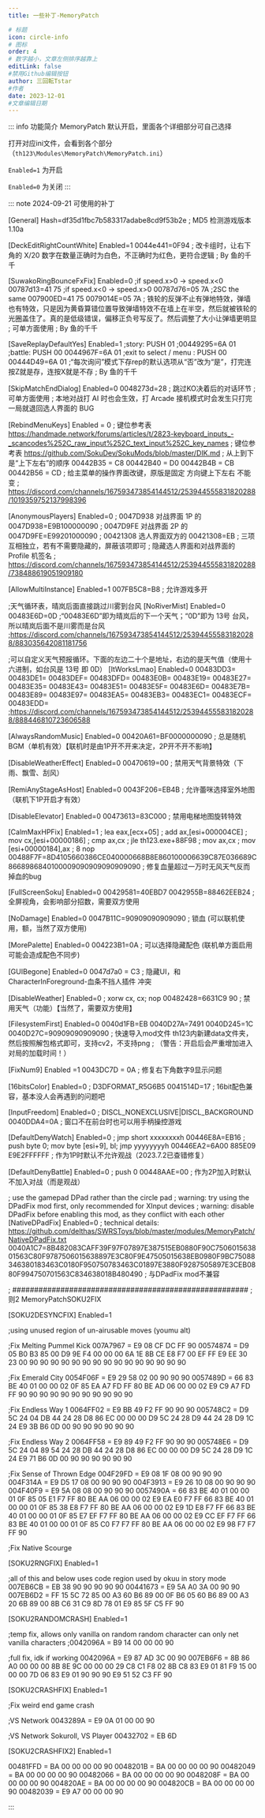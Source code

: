 ```yaml
---
title: 一些补丁-MemoryPatch

# 标题
icon: circle-info
# 图标
order: 4
# 数字越小，文章左侧排序越靠上
editLink: false
#禁用Github编辑按钮
author: 三回転Tstar
#作者
date: 2023-12-01
#文章编辑日期
---
```



::: info 功能简介
MemoryPatch 默认开启，里面各个详细部分可自己选择

打开对应ini文件，会看到各个部分 （`th123\Modules\MemoryPatch\MemoryPatch.ini`）

`Enabled=1` 为开启

`Enabled=0` 为关闭
:::

::: note 2024-09-21 可使用的补丁

[General]
Hash=df35d1fbc7b583317adabe8cd9f53b2e
; MD5 检测游戏版本 1.10a

[DeckEditRightCountWhite]
Enabled=1
0044e441=0F94
; 改卡组时，让右下角的 X/20 数字在数量正确时为白色，不正确时为红色，更符合逻辑
; By 鱼的千千

[SuwakoRingBounceFxFix]
Enabled=0
;if speed.x>0 -> speed.x<0
00787d13=41 75
;if speed.x<0 -> speed.x>0
00787d76=05 7A
;2SC the same
007900ED=41 75
0079014E=05 7A
; 铁轮的反弹不止有弹地特效，弹墙也有特效，只是因为黄昏算错位置导致弹墙特效不在墙上在半空，然后就被铁轮的光圈盖住了。真的是低级错误，偏移正负号写反了。然后调整了大小让弹墙更明显
; 可单方面使用
; By 鱼的千千

[SaveReplayDefaultYes]
Enabled=1
;story: PUSH 01
;00449295=6A 01
;battle: PUSH 00
0044967F=6A 01
;exit to select / menu : PUSH 00
00444D49=6A 01
;“每次询问”模式下存rep的默认选项从“否”改为“是”，打完连按Z就是存，连按X就是不存
; By 鱼的千千

[SkipMatchEndDialog]
Enabled=0
0048273d=28
; 跳过KO决着后的对话环节
; 可单方面使用
; 本地对战打 AI 时也会生效，打 Arcade 接机模式时会发生只打完一局就退回选人界面的 BUG


[RebindMenuKeys]
Enabled = 0
; 键位参考表   https://handmade.network/forums/articles/t/2823-keyboard_inputs_-_scancodes%252C_raw_input%252C_text_input%252C_key_names
; 键位参考表 https://github.com/SokuDev/SokuMods/blob/master/DIK.md
; 从上到下是“上下左右”的顺序
 00442B35 = C8
 00442B40 = D0
 00442B4B = CB
 00442B56 = CD
; 给主菜单的操作界面改键，原版是固定 方向键上下左右 不能变
; https://discord.com/channels/167593473854144512/253944555831820288/1019359752137998396


[AnonymousPlayers]
Enabled=0
; 0047D938 对战界面 1P 的
0047D938=E9B100000090
; 0047D9FE 对战界面 2P 的
0047D9FE=E99201000090
; 00421308 选人界面双方的
00421308=EB
; 三项互相独立，若有不需要隐藏的，屏蔽该项即可
; 隐藏选人界面和对战界面的 Profile 机签名
; https://discord.com/channels/167593473854144512/253944555831820288/738488619051909180


[AllowMultiInstance]
Enabled=1
007FB5C8=B8
; 允许游戏多开


;天气循环表，晴岚后面直接跳过川雾到台风
[NoRiverMist]
Enabled=0
00483E6D=0D
;“00483E6D”即为晴岚后的下一个天气；“0D”即为 13号 台风，所以晴岚后面不是川雾而是台风
;https://discord.com/channels/167593473854144512/253944555831820288/883035642081181756

;可以自定义天气预报循环。下面的左边二十个是地址，右边的是天气值（使用十六进制，如台风是 13号 即 0D）
[ItWorksLmao]
Enabled=0
00483DD3=
00483DE1=
00483DEF=
00483DFD=
00483E0B=
00483E19=
00483E27=
00483E35=
00483E43=
00483E51=
00483E5F=
00483E6D=
00483E7B=
00483E89=
00483E97=
00483EA5=
00483EB3=
00483EC1=
00483ECF=
00483EDD=
;https://discord.com/channels/167593473854144512/253944555831820288/888446810723606588


[AlwaysRandomMusic]
Enabled=0
00420A61=BF0000000090
; 总是随机BGM（单机有效）【联机时是由1P开不开来决定，2P开不开不影响】


[DisableWeatherEffect]
Enabled=0
00470619=00
; 禁用天气背景特效（下雨、飘雪、刮风）


[RemiAnyStageAsHost]
Enabled=0
0043F206=EB4B
; 允许蕾咪选择室外地图（联机下1P开启才有效）


[DisableElevator]
Enabled=0
00473613=83C000
; 禁用电梯地图旋转特效


[CalmMaxHPFix]
Enabled=1
; lea eax,[ecx+05]
; add ax,[esi+000004CE]
; mov cx,[esi+00000186]
; cmp ax,cx
; jle th123.exe+88F98
; mov ax,cx
; mov [esi+00000184],ax
; 8 nop
00488F7F=8D4105660386CE040000668B8E860100006639C87E036689C8668986840100009090909090909090
; 修复血量超过一万时无风天气反而掉血的bug


[FullScreenSoku]
Enabled=0
00429581=40EBD7
0042955B=88462EEB24
; 全屏视角，会影响部分招数，需要双方使用


[NoDamage]
Enabled=0
0047B11C=90909090909090
; 锁血 (可以联机使用，额，当然了双方使用)


[MorePalette]
Enabled=0
004223B1=0A
; 可以选择隐藏配色 (联机单方面启用可能会造成配色不同步)


[GUIBegone]
Enabled=0
0047d7a0 = C3
; 隐藏UI，和CharacterInForeground-血条不挡人插件 冲突


[DisableWeather]
Enabled=0
; xorw cx, cx; nop
00482428=6631C9 90
; 禁用天气（功能）【当然了，需要双方使用】


[FilesystemFirst]
Enabled=0
0040d1FB=EB
0040D27A=7491
0040D245=1C
0040D27C=90909090909090
; 快速导入mod文件 th123内新建data文件夹，然后按照解包格式即可，支持cv2，不支持png
; （警告：开启后会严重增加进入对局的加载时间！）


[FixNum9]
Enabled =1
0043DC7D = 0A
; 修复右下角数字9显示问题


[16bitsColor]
Enabled=0
; D3DFORMAT_R5G6B5
0041514D=17
; 16bit配色兼容，基本没人会再遇到的问题吧


[InputFreedom]
Enabled=0
; DISCL_NONEXCLUSIVE|DISCL_BACKGROUND
0040DDA4=0A
; 窗口不在前台时也可以用手柄操控游戏


[DefaultDenyWatch]
Enabled=0
; jmp short xxxxxxxxh
 00446E8A=EB16
; push byte 0; mov byte [esi+9], bl; jmp yyyyyyyyh
 00446EA2=6A00 885E09 E9E2FFFFFF
; 作为1P时默认不允许观战（2023.7.2已查错修复）


[DefaultDenyBattle]
Enabled=0
; push 0
00448AAE=00
; 作为2P加入时默认不加入对战（而是观战）


; use the gamepad DPad rather than the circle pad
; warning: try using the DPadFix mod first, only recommended for XInput devices
; warning: disable DPadFix before enabling this mod, as they conflict with each other
[NativeDPadFix]
Enabled=0
; technical details: https://github.com/delthas/SWRSToys/blob/master/modules/MemoryPatch/NativeDPadFix.txt
0040A1C7=8B482083CAFF39F97F07897E387515EB0880F90C750601563801563C80F9787506015638897E3C80F9E47505015638EB0980F9BC75088346380183463C0180F950750783463C01897E3880F9287505897E3CEB0880F994750701563C834638018B480490
; 与DPadFix mod不兼容



; ######################################################
; 则2 MemoryPatchSOKU2FIX

[SOKU2DESYNCFIX]
Enabled=1

;using unused region of un-airusable moves (youmu alt)

;Fix Melting Pummel Kick
007A7967 = E9 08 CF DC FF 90
00574874 = D9 05 B0 B3 85 00 D9 9E F4 00 00 00 6A 1E 8B CE E8 F7 00 EF FF E9 EE 30 23 00 90 90 90 90 90 90 90 90 90 90 90 90 90 90 90

;Fix Emerald City
0054F06F = E9 29 58 02 00 90 90 90
0057489D = 66 83 BE 40 01 00 00 02 0F 85 EA A7 FD FF 80 BE AD 06 00 00 02 E9 C9 A7 FD FF 90 90 90 90 90 90 90 90 90 90 90

;Fix Endless Way 1
0064FF02 = E9 BB 49 F2 FF 90 90 90
005748C2 = D9 5C 24 04 DB 44 24 28 D8 86 EC 00 00 00 D9 5C 24 28 D9 44 24 28 D9 1C 24 E9 3B B6 0D 00 90 90 90 90 90 90

;Fix Endless Way 2
0064FF58 = E9 89 49 F2 FF 90 90 90
005748E6 = D9 5C 24 04 89 54 24 28 DB 44 24 28 D8 86 EC 00 00 00 D9 5C 24 28 D9 1C 24 E9 71 B6 0D 00 90 90 90 90 90 90

;Fix Sense of Thrown Edge
004F29FD = E9 08 1F 08 00 90 90 90
004F314A = E9 D5 17 08 00 90 90 90
004F3913 = E9 26 10 08 00 90 90 90
004F40F9 = E9 5A 08 08 00 90 90 90
0057490A = 66 83 BE 40 01 00 00 01 0F 85 05 E1 F7 FF 80 BE AA 06 00 00 02 E9 EA E0 F7 FF 66 83 BE 40 01 00 00 01 0F 85 38 E8 F7 FF 80 BE AA 06 00 00 02 E9 1D E8 F7 FF 66 83 BE 40 01 00 00 01 0F 85 E7 EF F7 FF 80 BE AA 06 00 00 02 E9 CC EF F7 FF 66 83 BE 40 01 00 00 01 0F 85 C0 F7 F7 FF 80 BE AA 06 00 00 02 E9 98 F7 F7 FF 90

;Fix Native Scourge

[SOKU2RNGFIX]
Enabled=1

;all of this and below uses code region used by okuu in story mode
007EB6CB = EB 38 90 90 90 90 90
00441673 = E9 5A A0 3A 00 90 90
007EB6D2 = FF 15 5C 72 85 00 A3 60 B6 89 00 0F B6 05 60 B6 89 00 A3 20 6B 89 00 8B C6 31 C9 8D 78 01 E9 85 5F C5 FF 90

[SOKU2RANDOMCRASH]
Enabled=1

;temp fix, allows only vanilla on random random character can only net vanilla characters
;0042096A = B9 14 00 00 00 90

;full fix, idk if working
0042096A = E9 87 AD 3C 00 90
007EB6F6 = 8B 86 A0 00 00 00 8B 8E 9C 00 00 00 29 C8 C1 F8 02 8B C8 83 E9 01 81 F9 15 00 00 00 7D 06 83 E9 01 90 90 90 E9 51 52 C3 FF 90

[SOKU2CRASHFIX]
Enabled=1

;Fix weird end game crash

;VS Network
0043289A = E9 0A 01 00 00 90

;VS Network Sokuroll, VS Player
00432702 = EB 6D

[SOKU2CRASHFIX2]
Enabled=1

00481FFD = BA 00 00 00 00 90
0048201B = BA 00 00 00 00 90
00482049 = BA 00 00 00 00 90
00482066 = BA 00 00 00 00 90
0048208F = BA 00 00 00 00 90
004820AE = BA 00 00 00 00 90
004820CB = BA 00 00 00 00 90
00482039 = E9 A7 00 00 00 90




:::




